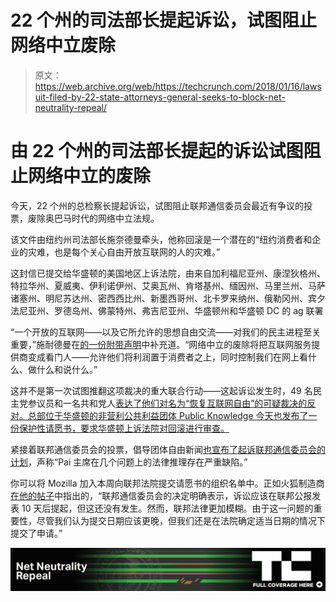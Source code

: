 # 22 个州的司法部长提起诉讼，试图阻止网络中立废除 

> 原文：<https://web.archive.org/web/https://techcrunch.com/2018/01/16/lawsuit-filed-by-22-state-attorneys-general-seeks-to-block-net-neutrality-repeal/>

# 由 22 个州的司法部长提起的诉讼试图阻止网络中立的废除

今天，22 个州的总检察长提起诉讼，试图阻止联邦通信委员会最近有争议的投票，废除奥巴马时代的网络中立法规。

该文件由纽约州司法部长施奈德曼牵头，他称回滚是一个潜在的“纽约消费者和企业的灾难，也是每个关心自由开放互联网的人的灾难。”

这封信已提交给华盛顿的美国地区上诉法院，由来自加利福尼亚州、康涅狄格州、特拉华州、夏威夷、伊利诺伊州、艾奥瓦州、肯塔基州、缅因州、马里兰州、马萨诸塞州、明尼苏达州、密西西比州、新墨西哥州、北卡罗来纳州、俄勒冈州、宾夕法尼亚州、罗德岛州、佛蒙特州、弗吉尼亚州、华盛顿州和华盛顿 DC 的 ag 联署

“一个开放的互联网——以及它所允许的思想自由交流——对我们的民主进程至关重要，”施耐德曼在[的一份附带声明](https://web.archive.org/web/20221025222334/https://ag.ny.gov/press-release/ag-schneiderman-files-suit-stop-illegal-rollback-net-neutrality)中补充道。“网络中立的废除将把互联网服务提供商变成看门人——允许他们将利润置于消费者之上，同时控制我们在网上看什么、做什么和说什么。”

这并不是第一次试图推翻这项裁决的重大联合行动——这起诉讼发生时，49 名民主党参议员和一名共和党人[表达了他们对名为“恢复互联网自由”的可疑裁决的反对。总部位于华盛顿的非营利公共利益团体 Public Knowledge 今天也发布了一份保护性请愿书，要求华盛顿上诉法院对回滚进行审查。](https://web.archive.org/web/20221025222334/https://beta.techcrunch.com/2018/01/16/with-all-49-democrats-on-board-senate-leaders-sound-off-on-plan-to-restore-net-neutrality/)

紧接着联邦通信委员会的投票，倡导团体自由新闻[也宣布了起诉联邦通信委员会的计划](https://web.archive.org/web/20221025222334/https://www.freepress.net/blog/2017/12/22/were-suing-fcc-heres-how-it-works)，声称“Pai 主席在几个问题上的法律推理存在严重缺陷。”

你可以将 Mozilla 加入本周向联邦法院提交请愿书的组织名单中。正如火狐制造商[在他的帖子](https://web.archive.org/web/20221025222334/https://blog.mozilla.org/blog/2018/01/16/mozilla-files-suit-fcc-protect-net-neutrality/)中指出的，“联邦通信委员会的决定明确表示，诉讼应该在联邦公报发表 10 天后提起，但这还没有发生。然而，联邦法律更加模糊。由于这一问题的重要性，尽管我们认为提交日期应该更晚，但我们还是在法院确定适当日期的情况下提交了申请。”

[![](img/102b5f1540726f4efce3118988660a22.png)](https://web.archive.org/web/20221025222334/https://beta.techcrunch.com/tag/net-neutrality-vote/)
